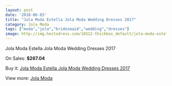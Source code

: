 ```yaml
---
layout: post
date: '2018-06-03'
title: "Jola Moda Estella Jola Moda Wedding Dresses 2017"
category: Jola Moda
tags: ["moda","jola","bridesmaid","wedding","dresses"]
image: http://img.hectodress.com/10312-thickbox_default/jola-moda-estella-jola-moda-wedding-dresses-2013.jpg
---
```

Jola Moda Estella Jola Moda Wedding Dresses 2017

On Sales: **$267.04**
<a href="https://www.hectodress.com/jola-moda/5112-jola-moda-estella-jola-moda-wedding-dresses-2013.html"><amp-img layout="responsive" width="600" height="600" src="//img.hectodress.com/10312-thickbox_default/jola-moda-estella-jola-moda-wedding-dresses-2013.jpg" alt="Jola Moda Estella Jola Moda Wedding Dresses 2017 0" /></a>
<a href="https://www.hectodress.com/jola-moda/5112-jola-moda-estella-jola-moda-wedding-dresses-2013.html"><amp-img layout="responsive" width="600" height="600" src="//img.hectodress.com/10313-thickbox_default/jola-moda-estella-jola-moda-wedding-dresses-2013.jpg" alt="Jola Moda Estella Jola Moda Wedding Dresses 2017 1" /></a>

Buy it: [Jola Moda Estella Jola Moda Wedding Dresses 2017](https://www.hectodress.com/jola-moda/5112-jola-moda-estella-jola-moda-wedding-dresses-2013.html "Jola Moda Estella Jola Moda Wedding Dresses 2017")

View more: [Jola Moda](https://www.hectodress.com/85-jola-moda "Jola Moda")